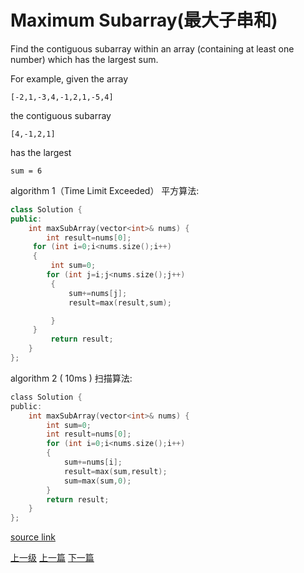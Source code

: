 # Maximum Subarray(最大子串和)

Find the contiguous subarray within an array (containing at least one number) which has the largest sum.

For example, given the array

```
[-2,1,-3,4,-1,2,1,-5,4]
```

the contiguous subarray
```
[4,-1,2,1]
```
has the largest
```
sum = 6
```


algorithm 1（Time Limit Exceeded） 平方算法:

```c++
class Solution {
public:
    int maxSubArray(vector<int>& nums) {
        int result=nums[0];
     for (int i=0;i<nums.size();i++)
     {
         int sum=0;
        for (int j=i;j<nums.size();j++)
         {
             sum+=nums[j];
             result=max(result,sum);

         }
     }
         return result;
    }
};
```

algorithm 2 ( 10ms )  扫描算法:
```c
class Solution {
public:
    int maxSubArray(vector<int>& nums) {
        int sum=0;
        int result=nums[0];
        for (int i=0;i<nums.size();i++)
        {
            sum+=nums[i];
            result=max(sum,result);
            sum=max(sum,0);
        }
        return result;
    }
};
```

[source link](https://leetcode.com/problems/maximum-subarray/discuss/)




























[上一级](base.md)
[上一篇](intToRoman.md)
[下一篇](merge_sorted_array.md)

